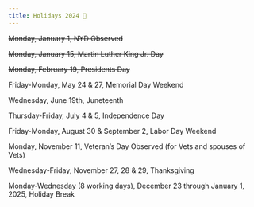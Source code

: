 ```yaml
---
title: Holidays 2024 📆
---
```

~~Monday, January 1, NYD Observed~~

~~Monday, January 15, Martin Luther King Jr. Day~~

~~Monday, February 19, Presidents Day~~

Friday-Monday, May 24 & 27, Memorial Day Weekend

Wednesday, June 19th, Juneteenth

Thursday-Friday, July 4 & 5, Independence Day

Friday-Monday, August 30 & September 2, Labor Day Weekend

Monday, November 11, Veteran’s Day Observed (for Vets and spouses of Vets)

Wednesday-Friday, November 27, 28 & 29, Thanksgiving

Monday-Wednesday (8 working days), December 23 through January 1, 2025, Holiday Break